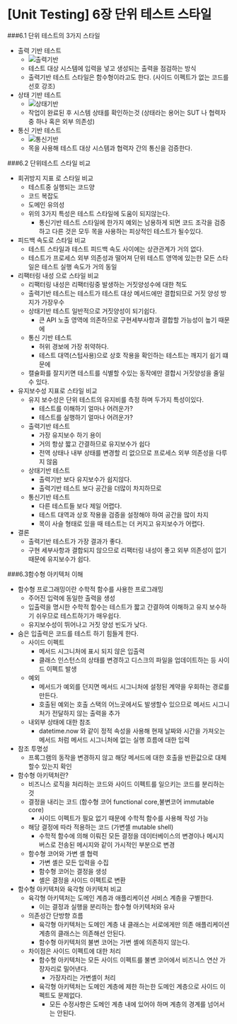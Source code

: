 # [Unit Testing] 6장 단위 테스트 스타일

###6.1 단위 테스트의 3가지 스타일
- 출력 기반 테스트
  - ![출력기반](https://user-images.githubusercontent.com/58027908/229515670-5cf6e79e-8703-4a0c-9d19-0901344b9705.jpg)
  - 테스트 대상 시스템에 입력을 넣고 생성되는 출력을 점검하는 방식
  - 출력기반 테스트 스타일은 함수형이라고도 한다. (사이드 이펙트가 없는 코드를 선호 강조)
- 상태 기반 테스트
  - ![상태기반](https://user-images.githubusercontent.com/58027908/229516712-d236d5f3-0594-4bd5-a788-9b6b7658571e.jpg)
  - 작업이 완료된 후 시스템 상태를 확인하는것 (상태라는 용어는 SUT 나 협력자중 하나 혹은 외부 의존성) 
- 통신 기반 테스트
  - ![통신기반](https://user-images.githubusercontent.com/58027908/229517086-e8b28fd2-b21b-4cfd-b5b5-26436a928cc1.jpg)
  - 목을 사용해 테스트 대상 시스템과 협력자 간의 통신을 검증한다.

###6.2 단위테스트 스타일 비교
- 회귀방지 지표 로 스타일 비교 
  - 테스트중 실행되는 코드양
  - 코드 복잡도
  - 도메인 유의성
  - 위의 3가지 특성은 테스트 스타일에 도움이 되지않는다. 
    - 통신기반 테스트 스타일에 한가지 예외는 남용하게 되면 코드 조각을 검증하고 다른 것은 모두 목을 사용하는 피상적인 테스트가 될수있다.
- 피드백 속도로 스타일 비교
  - 테스트 스타일과 테스트 피드백 속도 사이에는 상관관계가 거의 없다.
  - 테스트가 프로세스 외부 의존성과 떨어져 단위 테스트 영역에 있는한 모든 스타일은 테스트 실행 속도가 거의 동일
- 리팩터링 내성 으로 스타일 비교
  - 리팩터링 내성은 리팩터링중 발생하는 거짓양성수에 대한 척도
  - 출력기반 테스트는 테스트가 테스트 대상 메서드에만 결합되므로 거짓 양성 방지가 가장우수
  - 상태기반 테스트 일반적으로 거짓양성이 되기쉽다.
    - 큰 API 노출 영역에 의존하므로 구현세부사항과 결합할 가능성이 높기 때문에
  - 통신 기반 테스트
    - 허위 경보에 가장 취약하다.
    - 테스트 대역(스텁사용)으로 상호 작용을 확인하는 테스트는 깨지기 쉽기 떄문에
  - 캘슐화를 잘지키면 테스트를 식별할 수있는 동작에만 결합시 거짓양성을 줄일수 있다.
- 유지보수성 지표로 스타일 비교
  - 유지 보수성은 단위 테스트의 유지비를 측정 하며 두가지 특성이있다.
    - 테스트를 이해하기 얼마나 어려운가?
    - 테스트를 실행하기 얼마나 어려운가?
  - 출력기반 테스트 
    - 가장 유지보수 하기 용이
    - 거의 항상 짧고 간결하므로 유지보수가 쉽다
    - 전역 상태나 내부 상태를 변경할 리 없으므로 프로세스 외부 의존성을 다루지 않음
  - 상태기반 테스트
    - 출력기반 보다 유지보수가 쉽지않다.
    - 출력기반 테스트 보다 공간을 더많이 차지하므로
  - 통신기반 테스트
    - 다른 테스트들 보다 제일 어렵다.
    - 테스트 대역과 상호 작용을 검증을 설정해야 하여 공간을 많이 차지
    - 목이 사슬 형태로 있을 때 테스트는 더 커지고 유지보수가 어렵다.
- 결론
  - 출력기반 테스트가 가장 결과가 좋다.
  - 구현 세부사항과 결합되지 않으므로 리팩터링 내성이 좋고 외부 의존성이 없기때문에 유지보수가 쉽다.

###6.3함수형 아키텍처 이해
- 함수형 프로그래밍이란 수학적 함수를 사용한 프로그래밍
  - 주어진 입력에 동일한 출력을 생성
  - 입출력을 명시한 수학적 함수는 테스트가 짧고 간결하여 이해하고 유지 보수하기 쉬우므로 테스트하기가 매우쉽다.
  - 유지보수성이 뛰어나고 거짓 양성 빈도가 낮다.
- 숨은 입출력은 코드를 테스트 하기 힘들게 한다.
  - 사이드 이펙트
    - 메서드 시그니처에 표시 되지 않은 입출력
    - 클래스 인스턴스의 상태를 변경하고 디스크의 파일을 업데이트하는 등 사이드 이펙트 발생
  - 예외
    - 메서드가 예외를 던지면 메서드 시그니처에 설정된 계약을 우회하는 경로를 만든다.
    - 호출된 예외는 호출 스택의 어느곳에서도 발생할수 있으므로 메서드 시그니처가 전달하지 않는 출력을 추가
  - 내외부 상태에 대한 참조
    - datetime.now 와 같이 정적 속성을 사용해 현재 날짜와 시간을 가져오는 메서드 처럼 메서드 시그니처에 없는 실행 흐름에 대한 입력
- 참조 투명성 
  - 프록그램의 동작을 변경하지 않고 해당 메서드에 대한 호출을 반환값으로 대체할수 있는지 확인
- 함수형 아키텍처란?
  - 비즈니스 로직을 처리하는 코드와 사이드 이펙트를 일으키는 코드를 분리하는것
  - 결정을 내리는 코드 (함수형 코어 functional core,불변코어 immutable core)
    - 사이드 이펙트가 필요 없기 때문에 수학적 함수를 사용해 작성 가능
  - 해당 결정에 따라 적용하는 코드 (가변셸 mutable shell)
    - 수학적 함수에 의해 이뤄진 모든 결정을 데이터베이스의 변경이나 메시지 버스로 전송된 메시지와 같이 가시적인 부분으로 변경
  - 함수형 코어와 가변 셸 협력
    - 가변 셸은 모든 입력을 수집
    - 함수형 코어는 결정을 생성
    - 셸은 결정을 사이드 이펙트로 변환
- 함수형 아키텍처와 육각형 아키텍처 비교
  - 육각형 아키텍처는 도메인 계층과 애플리케이션 서비스 계층을 구별한다.
    - 이는 결정과 실행을 분리하는 함수형 아키텍처와 유사
  - 의존성간 단방향 흐름
    - 육각형 아키텍처는 도메인 계층 내 클래스는 서로에게만 의존 애플리케이션 계층의 클래스는 의존해선 안된다.
    - 함수형 아키텍처의 불변 코어는 가변 셸에 의존하지 않는다.
  - 차이점은 사이드 이펙트에 대한 처리
    - 함수형 아키텍처는 모든 사이드 이펙트를 불변 코어에서 비즈니스 연산 가장자리로 밀어낸다.
      - 가장자리는 가변셸이 처리
    - 육각형 아키텍처는 도메인 계층에 제한 하는한 도메인 계층으로 사이드 이펙트도 문제없다.
      - 모든 수정사항은 도메인 계층 내에 있어야 하며 계층의 경계를 넘어서는 안된다.
  


